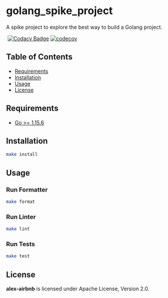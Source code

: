 # golang_spike_project

A spike project to explore the best way to build a Golang project.

[![<alex-airbnb>](https://circleci.com/gh/alex-airbnb/golang_spike_project.svg?style=svg)](https://circleci.com/github/alex-airbnb/golang_spike_project) [![Codacy Badge](https://api.codacy.com/project/badge/Grade/37df25183bf146bd8539e36a0f459a2c)](https://app.codacy.com/gh/alex-airbnb/golang_spike_project?utm_source=github.com&utm_medium=referral&utm_content=alex-airbnb/golang_spike_project&utm_campaign=Badge_Grade) [![codecov](https://codecov.io/gh/alex-airbnb/golang_spike_project/branch/master/graph/badge.svg?token=MYWIOBU7FY)](https://codecov.io/gh/alex-airbnb/golang_spike_project)

## Table of Contents

- [Requirements](#requirements)
- [Installation](#installation)
- [Usage](#usage)
- [License](#license)

## Requirements

- [Go >= 1.15.6](https://golang.org/doc/install)

## Installation

```sh
make install
```

## Usage

### Run Formatter

```sh
make format
```

### Run Linter

```sh
make lint
```

### Run Tests

```sh
make test
```

## License

**alex-airbnb** is licensed under Apache License, Version 2.0.
